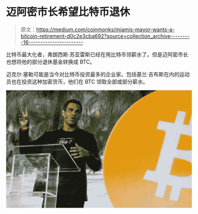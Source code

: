 # 迈阿密市长希望比特币退休

> 原文：<https://medium.com/coinmonks/miamis-mayor-wants-a-bitcoin-retirement-d0c2e3cba692?source=collection_archive---------16----------------------->

比特币最大化者，弗朗西斯·苏亚雷斯已经在用比特币领薪水了。但是迈阿密市长也想将他的部分退休基金转换成 BTC。

迈克尔·塞勒可能是当今对比特币投资最多的企业家。包括基兰·吉布斯在内的运动员也在投资这种加密货币，他们在 BTC 领取全部或部分薪水。

![](img/7ba8bf05722fe43f0187f1cf6386dd8a.png)